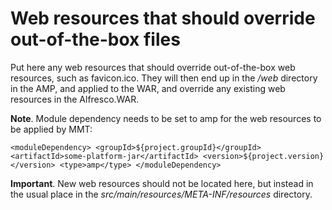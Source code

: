 # Web resources that should override out-of-the-box files

Put here any web resources that should override out-of-the-box
web resources, such as favicon.ico. They will then end up in the 
*/web* directory in the AMP, and applied to the WAR, and override
any existing web resources in the Alfresco.WAR.

**Note**. Module dependency needs to be set to amp for the web resources to be applied by MMT:

`
<moduleDependency>
    <groupId>${project.groupId}</groupId>
    <artifactId>some-platform-jar</artifactId>
    <version>${project.version}</version>
    <type>amp</type>
</moduleDependency>
`
   
**Important**. New web resources should not be located here, but instead 
               in the usual place in the *src/main/resources/META-INF/resources* directory.
  
 
